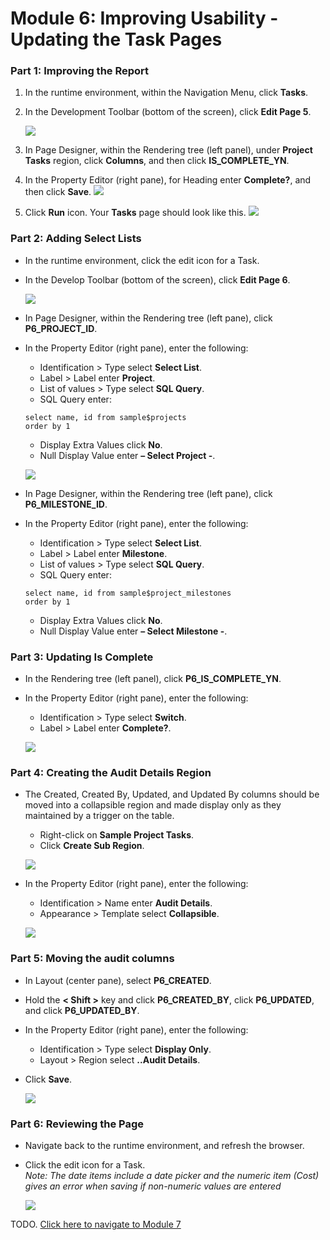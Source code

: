 # Module 6: Improving Usability - Updating the Task Pages

### **Part 1: Improving the Report**

1. In the runtime environment, within the Navigation Menu, click **Tasks**.
2. In the Development Toolbar (bottom of the screen), click **Edit Page 5**.

    ![](images/6/edit-page-five.png)

3. In Page Designer, within the Rendering tree (left panel), under **Project Tasks** region, click **Columns**, and then click **IS_COMPLETE_YN**.
4. In the Property Editor (right pane), for Heading enter **Complete?**, and then click **Save**.
    ![](images/6/rename-columns.png)
5. Click **Run** icon. Your **Tasks** page should look like this.
    ![](images/6/new-name-columns.png)

### **Part 2: Adding Select Lists**

- In the runtime environment, click the edit icon for a Task.
- In the Develop Toolbar (bottom of the screen), click **Edit Page 6**.

    ![](images/6/edit-page-six.png)

- In Page Designer, within the Rendering tree (left pane), click **P6_PROJECT_ID**.
- In the Property Editor (right pane), enter the following:
   - Identification > Type select **Select List**.
   - Label > Label enter **Project**.
   - List of values > Type select **SQL Query**.
   - SQL Query enter:
   ```
   select name, id from sample$projects
   order by 1
   ```
   - Display Extra Values click **No**.
   - Null Display Value enter **– Select Project -**.

    ![](images/6/modify-values-page-six.png)

- In Page Designer, within the Rendering tree (left pane), click **P6_MILESTONE_ID**.
- In the Property Editor (right pane), enter the following:
   - Identification > Type select **Select List**.
   - Label > Label enter **Milestone**.
   - List of values > Type select **SQL Query**.
   - SQL Query enter:
   ```
   select name, id from sample$project_milestones
   order by 1
   ```
   - Display Extra Values click **No**.
   - Null Display Value enter **– Select Milestone -**.

### **Part 3: Updating Is Complete**

- In the Rendering tree (left panel), click **P6_IS_COMPLETE_YN**.
- In the Property Editor (right pane), enter the following:
   - Identification > Type select **Switch**.
   - Label > Label enter **Complete?**.

    ![](images/6/updating-page-six.png)

### **Part 4: Creating the Audit Details Region**

- The Created, Created By, Updated, and Updated By columns should be moved into a collapsible region and made display only as they maintained by a trigger on the table.
   - Right-click on **Sample Project Tasks**.
   - Click **Create Sub Region**.

    ![](images/6/create-sub-region.png)

- In the Property Editor (right pane), enter the following:
   - Identification > Name enter **Audit Details**.
   - Appearance > Template select **Collapsible**.

    ![](images/6/update-identification.png)

### **Part 5: Moving the audit columns**

- In Layout (center pane), select **P6_CREATED**.
- Hold the **< Shift >** key and click **P6_CREATED_BY**, click **P6_UPDATED**, and click **P6_UPDATED_BY**.
- In the Property Editor (right pane), enter the following:
   - Identification > Type select **Display Only**.
   - Layout > Region select **..Audit Details**.
- Click **Save**.

    ![](images/6/display-only-column.png)

### **Part 6: Reviewing the Page**

- Navigate back to the runtime environment, and refresh the browser.
- Click the edit icon for a Task.  
*Note: The date items include a date picker and the numeric item (Cost) gives an error when saving if non-numeric values are entered*

    ![](images/6/review-the-page.png)

TODO. [Click here to navigate to Module 7](7-linking-pages-link-the-calendar-to-the-tasks-form-pages.md)

